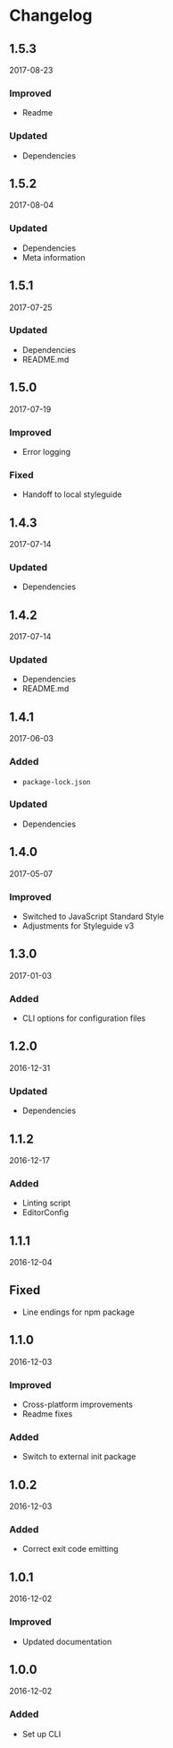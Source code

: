 # Changelog



## 1.5.3
2017-08-23

### Improved
- Readme

### Updated
- Dependencies



## 1.5.2
2017-08-04

### Updated
- Dependencies
- Meta information



## 1.5.1
2017-07-25

### Updated
- Dependencies
- README.md



## 1.5.0
2017-07-19

### Improved
- Error logging

### Fixed
- Handoff to local styleguide



## 1.4.3
2017-07-14

### Updated
- Dependencies



## 1.4.2
2017-07-14

### Updated
- Dependencies
- README.md



## 1.4.1
2017-06-03

### Added
- `package-lock.json`

### Updated
- Dependencies



## 1.4.0
2017-05-07

### Improved
- Switched to JavaScript Standard Style
- Adjustments for Styleguide v3



## 1.3.0
2017-01-03

### Added
- CLI options for configuration files



## 1.2.0
2016-12-31

### Updated
- Dependencies



## 1.1.2
2016-12-17

### Added
- Linting script
- EditorConfig



## 1.1.1
2016-12-04

## Fixed
- Line endings for npm package



## 1.1.0
2016-12-03

### Improved
- Cross-platform improvements
- Readme fixes

### Added
- Switch to external init package



## 1.0.2
2016-12-03

### Added
- Correct exit code emitting



## 1.0.1
2016-12-02

### Improved
- Updated documentation



## 1.0.0
2016-12-02

### Added
- Set up CLI
